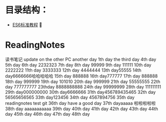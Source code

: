 
# 目录结构：
*   [ES6标准教程](https://sophieu.github.io/ReadingNotes/)
:pig: 
# ReadingNotes
读书笔记
update on the other PC
another day  1th day
the third day
4th day
5th day 
6th day 
2232323 
7th day 
8th day 99999
9th day 111111
10th day 2222222
11th day 3333333
12th day 4444444
13th day55555
14th day6666666哈哈哈哈哈
15th day 888888
16th day777777
17th day 888888
18th day 999999
19th day 101010
20th day 999999
21th day  55555555
22th day   777777777
23thday 8888888888
24th day 99999999
28th day 111111111
29th day000000000
30th day6666666
31th day456789435465
32th day  56565656565
33th day123456
34th day  4567894756
35th day readingnotes test git 
36th day  have a good day
37th dayaaaaa 啦啦啦啦啦
38th day aaaaaaaaaaa
39th day
40th day
41th day
42th day
43th day 44th day 45th day 46th day 47th day 48th day
